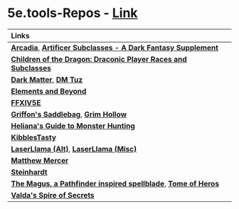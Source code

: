 # 5e.tools-Repos - [**Link**](https://docs.google.com/spreadsheets/d/1zeLnZSwFd0Lbjg6paeCiklPcaT9WTQRIckyWTOHIbqA/edit?usp=sharing)


| Links |
| :-- |
| [**Arcadia**](https://5e.tools/index.html#blankhash,loadextprerelease:uaclassfeaturevariants,loadexthomebrew:Ar1~Ar2~Ar3~Ar4~Ar5~Ar6~Ar7~Ar8~Arcadia9~Arcadia10~Arcadia19~Ar20~Arcadia21~Arcadia27), [**Artificer Subclasses - A Dark Fantasy Supplement**](https://5e.tools/index.html#blankhash,loadextprerelease:uaclassfeaturevariants,loadexthomebrew:ASDFS) |
| [**Children of the Dragon: Draconic Player Races and Subclasses**](https://5e.tools/index.html#blankhash,loadextprerelease:uaclassfeaturevariants,loadexthomebrew:CotDDPRaS) |
| [**Dark Matter**](https://5e.tools/index.html#blankhash,loadextprerelease:uaclassfeaturevariants,loadexthomebrew:darkmatter), [**DM Tuz**](https://5e.tools/index.html#blankhash,loadextprerelease:uaclassfeaturevariants,loadexthomebrew:DarkestDungeon-HorrorsoftheDark~DMTuzHolstaur~DMTuzLamia~DMTuzSlimeFolk~DMTuzSlimeFolkVariant2023) |
| [**Elements and Beyond**](https://5e.tools/index.html#blankhash,loadextprerelease:uaclassfeaturevariants,loadexthomebrew:TEB) |
| [**FFXIV5E**](https://5e.tools/index.html#blankhash,loadextprerelease:uaclassfeaturevariants,loadexthomebrew:FFXIV) |
| [**Griffon's Saddlebag**](https://5e.tools/index.html#blankhash,loadextprerelease:uaclassfeaturevariants,loadexthomebrew:TGS~tgs1~GriffonsSaddlebag2~GriffonsSaddlebag3~GriffonsSaddlebag4), [**Grim Hollow**](https://5e.tools/index.html#blankhash,loadextprerelease:uaclassfeaturevariants,loadexthomebrew:GrimHollowPlayerPack~GH~GHMG~GHPG) |
| [**Heliana's Guide to Monster Hunting**](https://5e.tools/index.html#blankhash,loadextprerelease:uaclassfeaturevariants,loadexthomebrew:HelianasGuidetoMonsterHunting) |
| [**KibblesTasty**](https://5e.tools/index.html#blankhash,loadextprerelease:uaclassfeaturevariants,loadexthomebrew:KT%3aAMF~Divine%20Agent~DoggoSidekick~KTFfF~KibblesTasty%3aBMS~KibblesGenericElementalSpells~KSB~KTKCG~ktp~ktw~KibbleInventor~KTSS~KT%3aO~KT%3aVSCO~KibDragonPatron) |
| [**LaserLlama (Alt)**](https://5e.tools/index.html#blankhash,loadextprerelease:uaclassfeaturevariants,loadexthomebrew:LLAART~LLAB~LLABrd~LLABH~LLAF~LLAM~LLAPal~LLAR~LLARo~LLASorc~LLWrc~llasio~LLExploits~llspell~LLABBK), [**LaserLlama (Misc)**](https://5e.tools/index.html#blankhash,loadextprerelease:uaclassfeaturevariants,loadexthomebrew:LLC~LL%3aDC~HalfDwarf~LL%3aBC~llfafs~LLMC~LLMT~llbarb~LLRA~OWP~LLPSO~LLSav~LLSH%3aE~LLPS~LLVessel~LLAW) |
| [**Matthew Mercer**](https://5e.tools/index.html#blankhash,loadextprerelease:uaclassfeaturevariants,loadexthomebrew:BloodHunter~BH2020~BH2022~MercerMaestro~CorruptionRules~MercerGunslinger~Lingering%20Soul~MercerOotOS~TalDorei~WotCS) |
| [**Steinhardt**](https://5e.tools/index.html#blankhash,loadextprerelease:uaclassfeaturevariants,loadexthomebrew:SGttEH~SGttEH-HoS) |
| [**The Magus, a Pathfinder inspired spellblade**](https://5e.tools/index.html#blankhash,loadextprerelease:uaclassfeaturevariants,loadexthomebrew:RannieryJesuinoTheMagus), [**Tome of Heros**](https://5e.tools/index.html#blankhash,loadextprerelease:uaclassfeaturevariants,loadexthomebrew:ToH) |
| [**Valda's Spire of Secrets**](https://5e.tools/index.html#blankhash,loadextprerelease:uaclassfeaturevariants,loadexthomebrew:VSS) |



<!--

<hr>
<center>

[**Arcadia**](https://5e.tools/index.html#blankhash,loadextprerelease:uaclassfeaturevariants,loadexthomebrew:Ar1~Ar2~Ar3~Ar4~Ar5~Ar6~Ar7~Ar8~Arcadia9~Arcadia10~Arcadia19~Ar20~Arcadia21~Arcadia27), 
[**Artificer Subclasses - A Dark Fantasy Supplement**](https://5e.tools/index.html#blankhash,loadextprerelease:uaclassfeaturevariants,loadexthomebrew:ASDFS), 
[**Children of the Dragon: Draconic Player Races and Subclasses**](https://5e.tools/index.html#blankhash,loadextprerelease:uaclassfeaturevariants,loadexthomebrew:CotDDPRaS), 
[**Dark Matter**](https://5e.tools/index.html#blankhash,loadextprerelease:uaclassfeaturevariants,loadexthomebrew:darkmatter), 
[**DM Tuz**](https://5e.tools/index.html#blankhash,loadextprerelease:uaclassfeaturevariants,loadexthomebrew:DarkestDungeon-HorrorsoftheDark~DMTuzHolstaur~DMTuzLamia~DMTuzSlimeFolk~DMTuzSlimeFolkVariant2023), 
[**Elements and Beyond**](https://5e.tools/index.html#blankhash,loadextprerelease:uaclassfeaturevariants,loadexthomebrew:TEB), 
[**FFXIV5E**](https://5e.tools/index.html#blankhash,loadextprerelease:uaclassfeaturevariants,loadexthomebrew:FFXIV), 
[**Griffon's Saddlebag**](https://5e.tools/index.html#blankhash,loadextprerelease:uaclassfeaturevariants,loadexthomebrew:TGS~tgs1~GriffonsSaddlebag2~GriffonsSaddlebag3~GriffonsSaddlebag4), 
[**Grim Hollow**](https://5e.tools/index.html#blankhash,loadextprerelease:uaclassfeaturevariants,loadexthomebrew:GrimHollowPlayerPack~GH~GHMG~GHPG), 
[**Heliana's Guide to Monster Hunting**](https://5e.tools/index.html#blankhash,loadextprerelease:uaclassfeaturevariants,loadexthomebrew:HelianasGuidetoMonsterHunting), 
[**KibblesTasty**](https://5e.tools/index.html#blankhash,loadextprerelease:uaclassfeaturevariants,loadexthomebrew:KT%3aAMF~Divine%20Agent~DoggoSidekick~KTFfF~KibblesTasty%3aBMS~KibblesGenericElementalSpells~KSB~KTKCG~ktp~ktw~KibbleInventor~KTSS~KT%3aO~KT%3aVSCO~KibDragonPatron), 
[**LaserLlama (Alt)**](https://5e.tools/index.html#blankhash,loadextprerelease:uaclassfeaturevariants,loadexthomebrew:LLAART~LLAB~LLABrd~LLABH~LLAF~LLAM~LLAPal~LLAR~LLARo~LLASorc~LLWrc~llasio~LLExploits~llspell~LLABBK), 
[**LaserLlama (Misc)**](https://5e.tools/index.html#blankhash,loadextprerelease:uaclassfeaturevariants,loadexthomebrew:LLC~LL%3aDC~HalfDwarf~LL%3aBC~llfafs~LLMC~LLMT~llbarb~LLRA~OWP~LLPSO~LLSav~LLSH%3aE~LLPS~LLVessel~LLAW), 
[**Matthew Mercer**](https://5e.tools/index.html#blankhash,loadextprerelease:uaclassfeaturevariants,loadexthomebrew:BloodHunter~BH2020~BH2022~MercerMaestro~CorruptionRules~MercerGunslinger~Lingering%20Soul~MercerOotOS~TalDorei~WotCS), 
[**Steinhardt**](https://5e.tools/index.html#blankhash,loadextprerelease:uaclassfeaturevariants,loadexthomebrew:SGttEH~SGttEH-HoS), 
[**The Magus, a Pathfinder inspired spellblade**](https://5e.tools/index.html#blankhash,loadextprerelease:uaclassfeaturevariants,loadexthomebrew:RannieryJesuinoTheMagus), 
[**Tome of Heros**](https://5e.tools/index.html#blankhash,loadextprerelease:uaclassfeaturevariants,loadexthomebrew:ToH), 
[**Valda's Spire of Secrets**](https://5e.tools/index.html#blankhash,loadextprerelease:uaclassfeaturevariants,loadexthomebrew:VSS)

</center>



[**Arcadia**](https://5e.tools/index.html#blankhash,loadextprerelease:uaclassfeaturevariants,loadexthomebrew:Ar1~Ar2~Ar3~Ar4~Ar5~Ar6~Ar7~Ar8~Arcadia9~Arcadia10~Arcadia19~Ar20~Arcadia21~Arcadia27)
[**Artificer Subclasses - A Dark Fantasy Supplement**](https://5e.tools/index.html#blankhash,loadextprerelease:uaclassfeaturevariants,loadexthomebrew:ASDFS)
[**Children of the Dragon: Draconic Player Races and Subclasses**](https://5e.tools/index.html#blankhash,loadextprerelease:uaclassfeaturevariants,loadexthomebrew:CotDDPRaS)
[**Dark Matter**](https://5e.tools/index.html#blankhash,loadextprerelease:uaclassfeaturevariants,loadexthomebrew:darkmatter)
[**DM Tuz**](https://5e.tools/index.html#blankhash,loadextprerelease:uaclassfeaturevariants,loadexthomebrew:DarkestDungeon-HorrorsoftheDark~DMTuzHolstaur~DMTuzLamia~DMTuzSlimeFolk~DMTuzSlimeFolkVariant2023)
[**Elements and Beyond**](https://5e.tools/index.html#blankhash,loadextprerelease:uaclassfeaturevariants,loadexthomebrew:TEB)
[**FFXIV5E**](https://5e.tools/index.html#blankhash,loadextprerelease:uaclassfeaturevariants,loadexthomebrew:FFXIV)
[**Griffon's Saddlebag**](https://5e.tools/index.html#blankhash,loadextprerelease:uaclassfeaturevariants,loadexthomebrew:TGS~tgs1~GriffonsSaddlebag2~GriffonsSaddlebag3~GriffonsSaddlebag4)
[**Grim Hollow**](https://5e.tools/index.html#blankhash,loadextprerelease:uaclassfeaturevariants,loadexthomebrew:GrimHollowPlayerPack~GH~GHMG~GHPG)
[**KibblesTasty**](https://5e.tools/index.html#blankhash,loadextprerelease:uaclassfeaturevariants,loadexthomebrew:KT%3aAMF~Divine%20Agent~DoggoSidekick~KTFfF~KibblesTasty%3aBMS~KibblesGenericElementalSpells~KSB~KTKCG~ktp~ktw~KibbleInventor~KTSS~KT%3aO~KT%3aVSCO~KibDragonPatron)
[**LaserLlama (Alt)**](https://5e.tools/index.html#blankhash,loadextprerelease:uaclassfeaturevariants,loadexthomebrew:LLAART~LLAB~LLABrd~LLABH~LLAF~LLAM~LLAPal~LLAR~LLARo~LLASorc~LLWrc~llasio~LLExploits~llspell~LLABBK)
[**LaserLlama (Misc)**](https://5e.tools/index.html#blankhash,loadextprerelease:uaclassfeaturevariants,loadexthomebrew:LLC~LL%3aDC~HalfDwarf~LL%3aBC~llfafs~LLMC~LLMT~llbarb~LLRA~OWP~LLPSO~LLSav~LLSH%3aE~LLPS~LLVessel~LLAW)
[**Loot Tavern**](https://5e.tools/index.html#blankhash,loadextprerelease:uaclassfeaturevariants,loadexthomebrew:HelianasGuidetoMonsterHunting)
[**Matthew Mercer**](https://5e.tools/index.html#blankhash,loadextprerelease:uaclassfeaturevariants,loadexthomebrew:BloodHunter~BH2020~BH2022~MercerMaestro~CorruptionRules~MercerGunslinger~Lingering%20Soul~MercerOotOS~TalDorei~WotCS)
[**Steinhardt**](https://5e.tools/index.html#blankhash,loadextprerelease:uaclassfeaturevariants,loadexthomebrew:SGttEH~SGttEH-HoS)
[**The Magus, a Pathfinder inspired spellblade**](https://5e.tools/index.html#blankhash,loadextprerelease:uaclassfeaturevariants,loadexthomebrew:RannieryJesuinoTheMagus)
[**Tome of Heros**](https://5e.tools/index.html#blankhash,loadextprerelease:uaclassfeaturevariants,loadexthomebrew:ToH)
[**Valda's Spire of Secrets**](https://5e.tools/index.html#blankhash,loadextprerelease:uaclassfeaturevariants,loadexthomebrew:VSS)




-->




<!--

| Letter | Link |
| :-- | :-- |
| **A** | [**Arcadia**](https://5e.tools/index.html#blankhash,loadextprerelease:uaclassfeaturevariants,loadexthomebrew:Ar1~Ar2~Ar3~Ar4~Ar5~Ar6~Ar7~Ar8~Arcadia9~Arcadia10~Arcadia19~Ar20~Arcadia21~Arcadia27), [**Artificer Subclasses - A Dark Fantasy Supplement**](https://5e.tools/index.html#blankhash,loadextprerelease:uaclassfeaturevariants,loadexthomebrew:ASDFS) |
| **B** |  |
| **C** | [**Children of the Dragon: Draconic Player Races and Subclasses**](https://5e.tools/index.html#blankhash,loadextprerelease:uaclassfeaturevariants,loadexthomebrew:CotDDPRaS) |
| **D** | [**Dark Matter**](https://5e.tools/index.html#blankhash,loadextprerelease:uaclassfeaturevariants,loadexthomebrew:darkmatter), [**DM Tuz**](https://5e.tools/index.html#blankhash,loadextprerelease:uaclassfeaturevariants,loadexthomebrew:DarkestDungeon-HorrorsoftheDark~DMTuzHolstaur~DMTuzLamia~DMTuzSlimeFolk~DMTuzSlimeFolkVariant2023) |
| **E** | [**Elements and Beyond**](https://5e.tools/index.html#blankhash,loadextprerelease:uaclassfeaturevariants,loadexthomebrew:TEB) |
| **F** | [**FFXIV5E**](https://5e.tools/index.html#blankhash,loadextprerelease:uaclassfeaturevariants,loadexthomebrew:FFXIV) |
| **G** | [**Griffon's Saddlebag**](https://5e.tools/index.html#blankhash,loadextprerelease:uaclassfeaturevariants,loadexthomebrew:TGS~tgs1~GriffonsSaddlebag2~GriffonsSaddlebag3~GriffonsSaddlebag4), [**Grim Hollow**](https://5e.tools/index.html#blankhash,loadextprerelease:uaclassfeaturevariants,loadexthomebrew:GrimHollowPlayerPack~GH~GHMG~GHPG) |
| **H** |  |
| **I** |  |
| **J** |  |
| **K** | [**KibblesTasty**](https://5e.tools/index.html#blankhash,loadextprerelease:uaclassfeaturevariants,loadexthomebrew:KT%3aAMF~Divine%20Agent~DoggoSidekick~KTFfF~KibblesTasty%3aBMS~KibblesGenericElementalSpells~KSB~KTKCG~ktp~ktw~KibbleInventor~KTSS~KT%3aO~KT%3aVSCO~KibDragonPatron) |
| **L** | [**LaserLlama (Alt)**](https://5e.tools/index.html#blankhash,loadextprerelease:uaclassfeaturevariants,loadexthomebrew:LLAART~LLAB~LLABrd~LLABH~LLAF~LLAM~LLAPal~LLAR~LLARo~LLASorc~LLWrc~llasio~LLExploits~llspell~LLABBK), [**LaserLlama (Misc)**](https://5e.tools/index.html#blankhash,loadextprerelease:uaclassfeaturevariants,loadexthomebrew:LLC~LL%3aDC~HalfDwarf~LL%3aBC~llfafs~LLMC~LLMT~llbarb~LLRA~OWP~LLPSO~LLSav~LLSH%3aE~LLPS~LLVessel~LLAW), [**Loot Tavern**](https://5e.tools/index.html#blankhash,loadextprerelease:uaclassfeaturevariants,loadexthomebrew:HelianasGuidetoMonsterHunting) |
| **M** | [**Matthew Mercer**](https://5e.tools/index.html#blankhash,loadextprerelease:uaclassfeaturevariants,loadexthomebrew:BloodHunter~BH2020~BH2022~MercerMaestro~CorruptionRules~MercerGunslinger~Lingering%20Soul~MercerOotOS~TalDorei~WotCS) |
| **N** |  |
| **O** |  |
| **P** |  |
| **Q** |  |
| **R** |  |
| **S** | [**Steinhardt**](https://5e.tools/index.html#blankhash,loadextprerelease:uaclassfeaturevariants,loadexthomebrew:SGttEH~SGttEH-HoS) |
| **T** | [**The Magus, a Pathfinder inspired spellblade**](https://5e.tools/index.html#blankhash,loadextprerelease:uaclassfeaturevariants,loadexthomebrew:RannieryJesuinoTheMagus), [**Tome of Heros**](https://5e.tools/index.html#blankhash,loadextprerelease:uaclassfeaturevariants,loadexthomebrew:ToH) |
| **U** |  |
| **V** | [**Valda's Spire of Secrets**](https://5e.tools/index.html#blankhash,loadextprerelease:uaclassfeaturevariants,loadexthomebrew:VSS) |
| **W** |  |
| **X** |  |
| **Y** |  |
| **Z** |  |



| Source⠀⠀⠀⠀⠀⠀⠀⠀⠀⠀⠀⠀⠀⠀⠀⠀⠀⠀⠀⠀⠀⠀⠀⠀⠀⠀⠀⠀⠀⠀⠀⠀⠀⠀⠀⠀⠀⠀⠀⠀ | URL |
| :-- | :-- |
| **Arcadia** | https://5e.tools/index.html#blankhash,loadextprerelease:uaclassfeaturevariants,loadexthomebrew:Ar1~Ar2~Ar3~Ar4~Ar5~Ar6~Ar7~Ar8~Arcadia9~Arcadia10~Arcadia19~Ar20~Arcadia21~Arcadia27 |
| **Artificer Subclasses - A Dark Fantasy Supplement** | https://5e.tools/index.html#blankhash,loadextprerelease:uaclassfeaturevariants,loadexthomebrew:ASDFS |
| **Children of the Dragon: Draconic Player Races and Subclasses** | https://5e.tools/index.html#blankhash,loadextprerelease:uaclassfeaturevariants,loadexthomebrew:CotDDPRaS |
| **Dark Matter** | https://5e.tools/index.html#blankhash,loadextprerelease:uaclassfeaturevariants,loadexthomebrew:darkmatter |
| **DM Tuz** | https://5e.tools/index.html#blankhash,loadextprerelease:uaclassfeaturevariants,loadexthomebrew:DarkestDungeon-HorrorsoftheDark~DMTuzHolstaur~DMTuzLamia~DMTuzSlimeFolk~DMTuzSlimeFolkVariant2023 |
| **Elements and Beyond** | https://5e.tools/index.html#blankhash,loadextprerelease:uaclassfeaturevariants,loadexthomebrew:TEB |
| **FFXIV5E** | https://5e.tools/index.html#blankhash,loadextprerelease:uaclassfeaturevariants,loadexthomebrew:FFXIV |
**Griffon's Saddlebag** | https://5e.tools/index.html#blankhash,loadextprerelease:uaclassfeaturevariants,loadexthomebrew:TGS~tgs1~GriffonsSaddlebag2~GriffonsSaddlebag3~GriffonsSaddlebag4 |
| **Grim Hollow** | https://5e.tools/index.html#blankhash,loadextprerelease:uaclassfeaturevariants,loadexthomebrew:GrimHollowPlayerPack~GH~GHMG~GHPG |
| **KibblesTasty** | https://5e.tools/index.html#blankhash,loadextprerelease:uaclassfeaturevariants,loadexthomebrew:KT%3aAMF~Divine%20Agent~DoggoSidekick~KTFfF~KibblesTasty%3aBMS~KibblesGenericElementalSpells~KSB~KTKCG~ktp~ktw~KibbleInventor~KTSS~KT%3aO~KT%3aVSCO~KibDragonPatron |
| **LaserLlama (Alt)** | https://5e.tools/index.html#blankhash,loadextprerelease:uaclassfeaturevariants,loadexthomebrew:LLAART~LLAB~LLABrd~LLABH~LLAF~LLAM~LLAPal~LLAR~LLARo~LLASorc~LLWrc~llasio~LLExploits~llspell~LLABBK |
| **LaserLlama (Misc)** | https://5e.tools/index.html#blankhash,loadextprerelease:uaclassfeaturevariants,loadexthomebrew:LLC~LL%3aDC~HalfDwarf~LL%3aBC~llfafs~LLMC~LLMT~llbarb~LLRA~OWP~LLPSO~LLSav~LLSH%3aE~LLPS~LLVessel~LLAW |
| **Loot Tavern** | https://5e.tools/index.html#blankhash,loadextprerelease:uaclassfeaturevariants,loadexthomebrew:HelianasGuidetoMonsterHunting |
| **Matthew Mercer** | https://5e.tools/index.html#blankhash,loadextprerelease:uaclassfeaturevariants,loadexthomebrew:BloodHunter~BH2020~BH2022~MercerMaestro~CorruptionRules~MercerGunslinger~Lingering%20Soul~MercerOotOS~TalDorei~WotCS |
| **Steinhardt** | https://5e.tools/index.html#blankhash,loadextprerelease:uaclassfeaturevariants,loadexthomebrew:SGttEH~SGttEH-HoS |
| **The Magus, a Pathfinder inspired spellblade** | https://5e.tools/index.html#blankhash,loadextprerelease:uaclassfeaturevariants,loadexthomebrew:RannieryJesuinoTheMagus |
| **Tome of Heros** | https://5e.tools/index.html#blankhash,loadextprerelease:uaclassfeaturevariants,loadexthomebrew:ToH |
| **Valda's Spire of Secrets** | https://5e.tools/index.html#blankhash,loadextprerelease:uaclassfeaturevariants,loadexthomebrew:VSS |
-->








